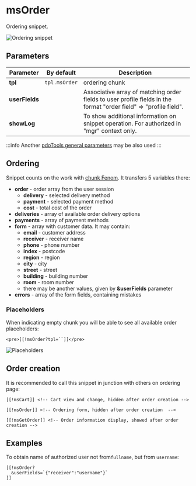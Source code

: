 # msOrder

Ordering snippet.

![Ordering snippet](https://file.modx.pro/files/4/b/b/4bb767c02e0e7b09ddae5e426b34c7e6.png)

## Parameters

Parameter      | By default    | Description
---------------|---------------|------------------------------------------------------------------------------------------------------------------
**tpl**        | `tpl.msOrder` | ordering chunk
**userFields** |               | Associative array of matching order fields to user profile fields in the format "order field" => "profile field".
**showLog**    |               | To show additional information on snippet operation. For authorized in "mgr" context only.

:::info
Another [pdoTools general parameters][1] may be also used
:::

## Ordering

Snippet counts on the work with  [chunk Fenom][1]. It transfers 5 variables there:

- **order** - order array from the user session
  - **delivery** - selected delivery method
  - **payment** - selected payment method
  - **cost** - total cost of the order
- **deliveries** - array of available order delivery options
- **payments** - array of payment methods
- **form** - array with customer data. It may contain:
  - **email** - customer address
  - **receiver** - receiver name
  - **phone** - phone number
  - **index** - postcode
  - **region** - region
  - **city** - city
  - **street** - street
  - **building** - building number
  - **room** - room number
  - there may be another values, given by **&userFields** parameter
- **errors** - array of the form fields, containing mistakes

### Placeholders

When indicating empty chunk you will be able to see all available order placeholders:

```modx
<pre>[[!msOrder?tpl=``]]</pre>
```

![Placeholders](https://file.modx.pro/files/7/3/e/73ea6a3680166bb81a59b0dd55475614.png)

## Order creation

It is recommended to call this snippet in junction with others on ordering page:

```modx
[[!msCart]] <!-- Cart view and change, hidden after order creation -->

[[!msOrder]] <!-- Ordering form, hidden after order creation  -->

[[!msGetOrder]] <!-- Order information display, showed after order creation -->
```

## Examples

To obtain name of authorized user not from`fullname`, but from `username`:

```modx
[[!msOrder?
  &userFields=`{"receiver":"username"}`
]]
```

[1]: /en/components/01_pdoTools/03_Parser.md
